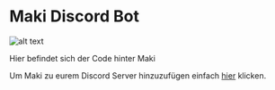 # Maki Discord Bot
![alt text](https://ibb.co/Yk7Y0JR)

Hier befindet sich der Code hinter Maki

Um Maki zu eurem Discord Server hinzuzufügen einfach [hier](https://discord.com/api/oauth2/authorize?client_id=801163928255201371&permissions=268958784&scope=bot) klicken.
